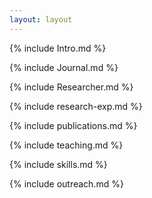 ```yaml
---
layout: layout
---
```


{% include Intro.md %}

{% include Journal.md %}

{% include Researcher.md %}

{% include research-exp.md %}

{% include publications.md %}

{% include teaching.md %}

{% include skills.md %}

{% include outreach.md %}
